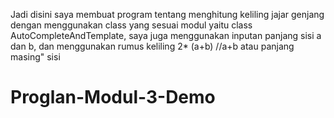 Jadi disini saya membuat program tentang menghitung keliling jajar genjang dengan menggunakan class yang sesuai modul yaitu class AutoCompleteAndTemplate,
saya juga menggunakan inputan panjang sisi a dan b,
dan menggunakan rumus keliling 2* (a+b)  //a+b atau panjang masing" sisi
# Proglan-Modul-3-Demo
